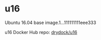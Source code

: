 # u16
Ubuntu 16.04 base image.1...111111111eee333

u16 Docker Hub repo: [drydock/u16](https://hub.docker.com/r/drydock/u16/)
  
